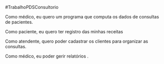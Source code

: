 #TrabalhoPDSConsultorio


Como médico, eu quero um programa que computa os dados de consultas de pacientes.


Como paciente, eu quero ter registro das minhas receitas


Como atendente, quero poder cadastrar os clientes para organizar as consultas.


Como médico, eu poder gerir relatórios .
